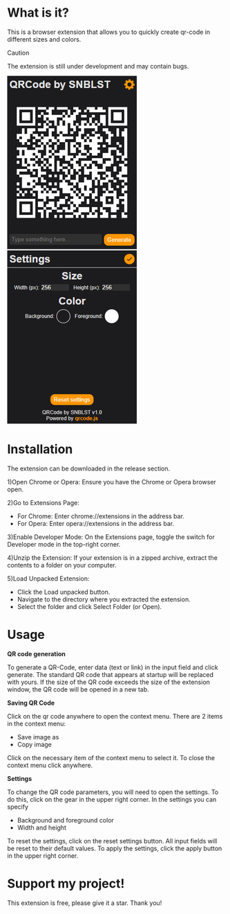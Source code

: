 # What is it?
This is a browser extension that allows you to quickly create qr-code in different sizes and colors.

> [!CAUTION]
> The extension is still under development and may contain bugs.

![Main](images/screenshots/main.png)
![Settings](images/screenshots/settings.png)

# Installation

The extension can be downloaded in the release section.

1)Open Chrome or Opera: Ensure you have the Chrome or Opera browser open.

2)Go to Extensions Page:
- For Chrome: Enter chrome://extensions in the address bar.
- For Opera: Enter opera://extensions in the address bar.

3)Enable Developer Mode: On the Extensions page, toggle the switch for Developer mode in the top-right corner.

4)Unzip the Extension: If your extension is in a zipped archive, extract the contents to a folder on your computer.

5)Load Unpacked Extension:
- Click the Load unpacked button.
- Navigate to the directory where you extracted the extension.
- Select the folder and click Select Folder (or Open).

# Usage

**QR code generation**

To generate a QR-Code, enter data (text or link) in the input field and click generate. The standard QR code that appears at startup will be replaced with yours.
If the size of the QR code exceeds the size of the extension window, the QR code will be opened in a new tab.

**Saving QR Code**

Click on the qr code anywhere to open the context menu. There are 2 items in the context menu:

- Save image as
- Copy image

Click on the necessary item of the context menu to select it. To close the context menu click anywhere.

**Settings**

To change the QR code parameters, you will need to open the settings. To do this, click on the gear in the upper right corner. In the settings you can specify

- Background and foreground color
- Width and height

To reset the settings, click on the reset settings button. All input fields will be reset to their default values. To apply the settings, click the apply button in the upper right corner.

# Support my project!

This extension is free, please give it a star. Thank you!
